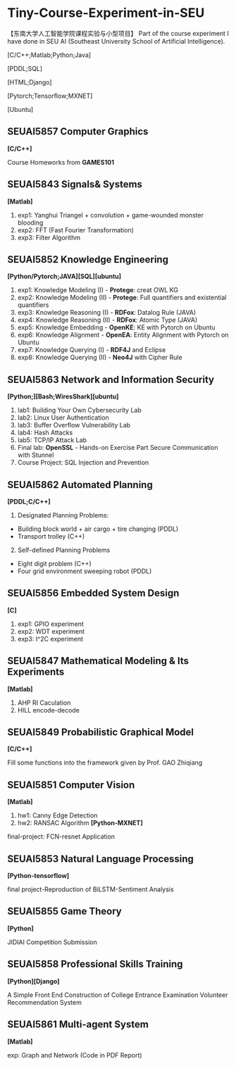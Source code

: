 # Tiny-Course-Experiment-in-SEU
【东南大学人工智能学院课程实验与小型项目】
Part of the course experiment I have done in SEU AI (Southeast University School of Artificial Intelligence). 

[C/C++;Matlab;Python;Java]

[PDDL;SQL]

[HTML;Django]

[Pytorch;Tensorflow;MXNET]

[Ubuntu]

## SEUAI5857 Computer Graphics
**[C/C++]**

Course Homeworks from **GAMES101**

## SEUAI5843 Signals& Systems 
**[Matlab]**
1. exp1: Yanghui Triangel + convolution + game-wounded monster blooding
2. exp2: FFT (Fast Fourier Transformation)
3. exp3: Filter Algorithm

## SEUAI5852 Knowledge Engineering
**[Python/Pytorch;JAVA][SQL][ubuntu]**
1. exp1: Knowledge Modeling (I) - **Protege**: creat OWL KG
2. exp2: Knowledge Modeling (II) - **Protege**: Full quantifiers and existential quantifiers
3. exp3: Knowledge Reasoning (I) - **RDFox**: Datalog Rule (JAVA)
4. exp4: Knowledge Reasoning (II) - **RDFox**: Atomic Type (JAVA)
5. exp5: Knowledge Embedding - **OpenKE**: KE with Pytorch on Ubuntu
6. exp6: Knowledge Alignment - **OpenEA**: Entity Alignment with Pytorch on Ubuntu
7. exp7: Knowledge Querying (I) - **RDF4J** and Eclipse
8. exp8: Knowledge Querying (II) - **Neo4J** with Cipher Rule

## SEUAI5863 Network and Information Security
**[Python;][Bash;WiresShark][ubuntu]**
1. lab1: Building Your Own Cybersecurity Lab
2. lab2: Linux User Authentication
3. lab3: Buffer Overflow Vulnerability Lab
4. lab4: Hash Attacks
5. lab5: TCP/IP Attack Lab
6. Final lab: **OpenSSL** - Hands-on Exercise Part Secure Communication with Stunnel
7. Course Project: SQL Injection and Prevention


## SEUAI5862 Automated Planning
**[PDDL;C/C++]**
1. Designated Planning Problems:
  - Building block world + air cargo + tire changing (PDDL)
  - Transport trolley (C++)
2. Self-defined Planning Problems
  - Eight digit problem (C++)
  - Four grid environment sweeping robot (PDDL)

## SEUAI5856 Embedded System Design
**[C]**
1. exp1: GPIO experiment
2. exp2: WDT experiment
3. exp3: I^2C experiment

## SEUAI5847 Mathematical Modeling & Its Experiments
**[Matlab]**
1. AHP RI Caculation
2. HILL encode-decode

## SEUAI5849 Probabilistic Graphical Model
**[C/C++]**

Fill some functions into the framework given by Prof. GAO Zhiqiang

## SEUAI5851 Computer Vision
**[Matlab]**
1. hw1: Canny Edge Detection
2. hw2: RANSAC Algorithm
**[Python-MXNET]**

final-project: FCN-resnet Application

## SEUAI5853 Natural Language Processing
**[Python-tensorflow]**

final project-Reproduction of BiLSTM-Sentiment Analysis

## SEUAI5855 Game Theory
**[Python]**

JIDIAI Competition Submission

## SEUAI5858 Professional Skills Training
**[Python][Django]**

A Simple Front End Construction of College Entrance Examination Volunteer Recommendation System

## SEUAI5861 Multi-agent System
**[Matlab]**

exp: Graph and Network (Code in PDF Report)  





